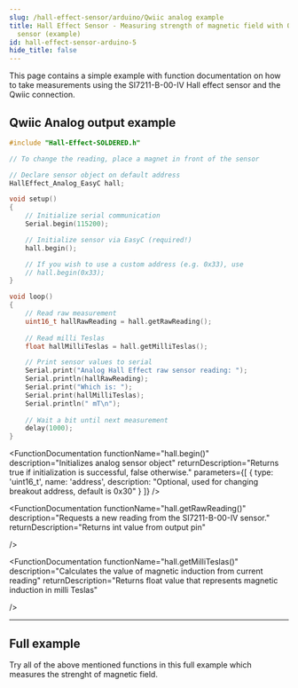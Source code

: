```yaml
---
slug: /hall-effect-sensor/arduino/Qwiic analog example
title: Hall Effect Sensor - Measuring strength of magnetic field with Qwiic analog
  sensor (example)
id: hall-effect-sensor-arduino-5
hide_title: false
---
```


This page contains a simple example with function documentation on how to take measurements using the SI7211-B-00-IV Hall effect sensor and the Qwiic connection.

## Qwiic Analog output example
```cpp
#include "Hall-Effect-SOLDERED.h"

// To change the reading, place a magnet in front of the sensor

// Declare sensor object on default address
HallEffect_Analog_EasyC hall;

void setup()
{
    // Initialize serial communication
    Serial.begin(115200);

    // Initialize sensor via EasyC (required!)
    hall.begin();

    // If you wish to use a custom address (e.g. 0x33), use
    // hall.begin(0x33);
}

void loop()
{
    // Read raw measurement
    uint16_t hallRawReading = hall.getRawReading();
    
    // Read milli Teslas
    float hallMilliTeslas = hall.getMilliTeslas();

    // Print sensor values to serial
    Serial.print("Analog Hall Effect raw sensor reading: ");
    Serial.println(hallRawReading);
    Serial.print("Which is: ");
    Serial.print(hallMilliTeslas);
    Serial.println(" mT\n");
    
    // Wait a bit until next measurement
    delay(1000);
}
```

<FunctionDocumentation
  functionName="HallEffect_Analog_EasyC hall()"
  description="Creates analog sensor object"
  returnDescription="none"
/>

<FunctionDocumentation
  functionName="hall.begin()"
  description="Initializes analog sensor object"
  returnDescription="Returns true if initialization is successful, false otherwise."
  parameters={[
    { type: 'uint16_t', name: 'address', description: "Optional, used for changing breakout address, default is 0x30" }
  ]}
/>

<FunctionDocumentation
  functionName="hall.getRawReading()"
  description="Requests a new reading from the SI7211-B-00-IV sensor."
  returnDescription="Returns int value from output pin"

/>

<FunctionDocumentation
  functionName="hall.getMilliTeslas()"
  description="Calculates the value of magnetic induction from current reading"
  returnDescription="Returns float value that represents magnetic induction in milli Teslas"
  
/>

<CenteredImage src="/img/hall-effect-sensor/qwiic_no_magnet.png" alt="Sensor when magnet is not present" caption="Sensor when magnet is not present" width="700px" />
<CenteredImage src="/img/hall-effect-sensor/analog_serial_no_magnet.jpg" alt="Serial Monitor output" caption="Serial Monitor output" width="700px" />
<CenteredImage src="/img/hall-effect-sensor/qwiic_magnet.png" alt="Sensor when magnet is present" caption="Sensor when magnet is present" width="700px" />
<CenteredImage src="/img/hall-effect-sensor/analog_serial_magnet.jpg" alt="Serial Monitor output" caption="Serial Monitor output" width="700px" />


---

## Full example

Try all of the above mentioned functions in this full example which measures the strenght of magnetic field.

<QuickLink 
  title="analogReadEasyC.ino" 
  description="Example file for using analog Hall effect sensor with easyC/Qwiic/I2C"
  url="https://github.com/SolderedElectronics/Soldered-Hall-Effect-Sensor-Arduino-Library/blob/main/examples/analogReadEasyC/analogReadEasyC.ino" 
/>